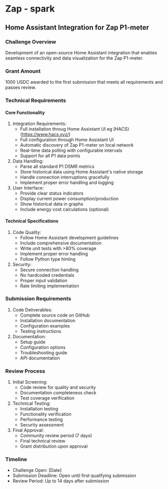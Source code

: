 # Zap - spark

## Home Assistant Integration for Zap P1-meter
### Challenge Overview
Development of an open-source Home Assistant integration that enables seamless connectivity and data visualization for the Zap P1-meter.
### Grant Amount
1000 USDC awarded to the first submission that meets all requirements and passes review.
### Technical Requirements
#### Core Functionality
1. Integration Requirements:
   - Full installation throug Home Assistant UI eg [HACS}(https://www.hacs.xyz/)
   - Full configuration through Home Assistant UI
   - Automatic discovery of Zap P1-meter on local network
   - Real-time data polling with configurable intervals
   - Support for all P1 data points
2. Data Handling:
   - Parse all standard P1 DSMR metrics
   - Store historical data using Home Assistant's native storage
   - Handle connection interruptions gracefully
   - Implement proper error handling and logging
3. User Interface:
   - Provide clear status indicators
   - Display current power consumption/production
   - Show historical data in graphs
   - Include energy cost calculations (optional)
#### Technical Specifications
1. Code Quality:
   - Follow Home Assistant development guidelines
   - Include comprehensive documentation
   - Write unit tests with >80% coverage
   - Implement proper error handling
   - Follow Python type hinting
2. Security:
   - Secure connection handling
   - No hardcoded credentials
   - Proper input validation
   - Rate limiting implementation
### Submission Requirements
1. Code Deliverables:
   - Complete source code on GitHub
   - Installation documentation
   - Configuration examples
   - Testing instructions
2. Documentation:
   - Setup guide
   - Configuration options
   - Troubleshooting guide
   - API documentation
### Review Process
1. Initial Screening:
   - Code review for quality and security
   - Documentation completeness check
   - Test coverage verification
2. Technical Testing:
   - Installation testing
   - Functionality verification
   - Performance testing
   - Security assessment
3. Final Approval:
   - Community review period (7 days)
   - Final technical review
   - Grant distribution upon approval
### Timeline
- Challenge Open: [Date]
- Submission Deadline: Open until first qualifying submission
- Review Period: Up to 14 days after submission
